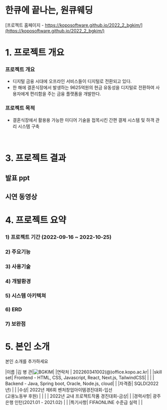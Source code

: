 # 한큐에 끝나는, 원큐웨딩

[프로젝트 홈페이지 - https://koposoftware.github.io/2022_2_bgkim/](https://koposoftware.github.io/2022_2_bgkim/)

# 1. 프로젝트 개요

### 프로젝트 개요
* 디지털 금융 시대에 오프라인 서비스들이 디지털로 전환되고 있다.
* 한 해에 결혼식장에서 발생하는 9625억원의 현금 유동성을 디지털로 전환하여 사용자에게 편리함을 주는 금융 플랫폼을 개발한다.

### 프로젝트 목적
* 결혼식장에서 활용용 가능한 미디어 기술을 접목시킨 간편 결제 시스템 및 하객 관리 시스템 구축

 
<br>

# 3. 프로젝트 결과

## 발표 ppt 

## 시연 동영상 


# 4. 프로젝트 요약
### 1) 프로젝트 기간 (2022-09-16 ~ 2022-10-25)

### 2) 주요기능

### 3) 사용기술

### 4) 개발환경

### 5) 시스템 아키텍쳐

### 6) ERD

### 7) 보완점

# 5. 본인 소개

본인 소개를 추가하세요

|이름 |김 병 관|![BGKIM](/Img/사진.jpg)|
|연락처 | 202260341002(@)office.kopo.ac.kr| |
|skill set| Frontend - HTML, CSS, Javascript, React, Next.js, TailwindCSS| |
| | Backend - Java, Spring boot, Oracle, Node.js, cloud| |
|자격증| SQLD(2022년) | |
|수상| 2022년 제6회 벤처창업아이템경진대회-입선<br>(고용노동부 후원)  | |
| | 2022년 교내 프로젝트작품 경진대회-금상| |
|경력사항|  광주은행 인턴(2021.01 - 2021.02) | |
|특기사항|  FIFAONLINE 수준급 실력 | |

